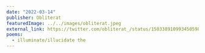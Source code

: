 ```yaml
---
date: "2022-03-14"
publisher: Obliterat
featuredImage: ../../images/obliterat.jpeg
external_link: https://twitter.com/obliterat_/status/1503389109934505988
poems: 
  - illuminate/illucidate the
---
```

